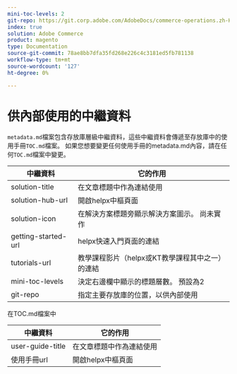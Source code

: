 ```yaml
---
mini-toc-levels: 2
git-repo: https://git.corp.adobe.com/AdobeDocs/commerce-operations.zh-Hant
index: true
solution: Adobe Commerce
product: magento
type: Documentation
source-git-commit: 78ae8bb7dfa35fd268e226c4c3181ed5fb781138
workflow-type: tm+mt
source-wordcount: '127'
ht-degree: 0%

---
```



# 供內部使用的中繼資料

`metadata.md`檔案包含存放庫層級中繼資料，這些中繼資料會傳遞至存放庫中的使用手冊`TOC.md`檔案。 如果您想要變更任何使用手冊的metadata.md內容，請在任何`TOC.md`檔案中變更。

| 中繼資料 | 它的作用 |
|--- |--- |
| solution-title | 在文章標題中作為連結使用 |
| solution-hub-url | 開啟helpx中樞頁面 |
| solution-icon | 在解決方案標題旁顯示解決方案圖示。 尚未實作 |
| getting-started-url | helpx快速入門頁面的連結 |
| tutorials-url | 教學課程影片（helpx或KT教學課程其中之一）的連結 |
| mini-toc-levels | 決定右邊欄中顯示的標題層數。 預設為2 |
| git-repo | 指定主要存放庫的位置，以供內部使用 |

在TOC.md檔案中

| 中繼資料 | 它的作用 |
|--- |--- |
| user-guide-title | 在文章標題中作為連結使用 |
| 使用手冊url | 開啟helpx中樞頁面 |
